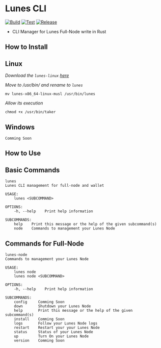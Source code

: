 # Lunes CLI

[![Build](https://github.com/lunes-platform/lunes-cli/actions/workflows/build.yml/badge.svg)](https://github.com/lunes-platform/lunes-cli/actions/workflows/build.yml)
[![Test](https://github.com/lunes-platform/lunes-cli/actions/workflows/test.yml/badge.svg?branch=main)](https://github.com/lunes-platform/lunes-cli/actions/workflows/test.yml)
[![Release](https://img.shields.io/github/v/release/lunes-platform/lunes-cli)](https://github.com/lunes-platform/lunes-cli/releases)

- CLI Manager for Lunes Full-Node write in Rust

## How to Install

## Linux

_Download the `lunes-linux` [here](https://github.com/lunes-platform/lunes-cli/releases)_

*Move to /usr/bin/ and rename to `lunes`*
```
mv lunes-x86_64-linux-musl /usr/bin/lunes
```

_Allow its execution_

```
chmod +x /usr/bin/taker
```

## Windows

```
Comming Soon
```

<!-- 1. download the `lunes-windows.exe` [here](https://github.com/lunes-platform/lunes-cli/releases)
2. `rename lunes-windowns.exe lunes.exe`
3. move `lunes.exe` to `C:\Windows\lunes.exe`
4. open start menu:
   - search for **edit environment variables** and open
   - click in **environment variables** > **system variables** > **new**
   - **variable name:** `lunes`
   - **variable value:** `C:\Windows\lunes.exe`
5. **restart the command prompt** -->

## How to Use

## Basic Commands

```
lunes
Lunes CLI management for full-node and wallet

USAGE:
    lunes <SUBCOMMAND>

OPTIONS:
    -h, --help    Print help information

SUBCOMMANDS:
    help    Print this message or the help of the given subcommand(s)
    node    Commands to management your Lunes Node
```

## Commands for Full-Node

```
lunes-node
Commands to management your Lunes Node

USAGE:
    lunes node
    lunes node <SUBCOMMAND>

OPTIONS:
    -h, --help    Print help information

SUBCOMMANDS:
    config     Comming Soon
    down       Shutdown your Lunes Node
    help       Print this message or the help of the given subcommand(s)
    install    Comming Soon
    logs       Follow your Lunes Node logs
    restart    Restart your your Lunes Node
    status     Status of your Lunes Node
    up         Turn On your Lunes Node
    version    Comming Soon
```
